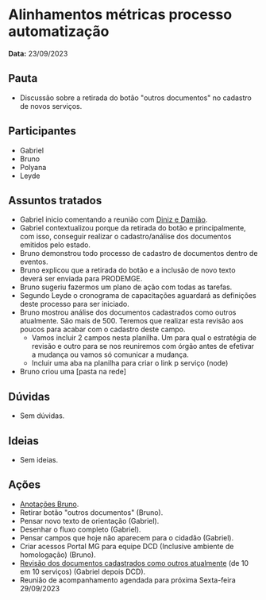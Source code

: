 # Alinhamentos métricas processo automatização

**Data:** 23/09/2023

## Pauta
- Discussão sobre a retirada do botão "outros documentos" no cadastro de novos serviços.

## Participantes
- Gabriel
- Bruno
- Polyana
- Leyde

## Assuntos tratados
- Gabriel inicio comentando a reunião com [Diniz e Damião](../atas/20230918_apresentacao_canais_digitais_mapa_transformacao.md).
- Gabriel contextualizou porque da retirada do botão e principalmente, com isso, conseguir realizar o cadastro/análise dos documentos emitidos pelo estado.
- Bruno demonstrou todo processo de cadastro de documentos dentro de eventos.
- Bruno explicou que a retirada do botão e a inclusão de novo texto deverá ser enviada para PRODEMGE.
- Bruno sugeriu fazermos um plano de ação com todas as tarefas.
- Segundo Leyde o cronograma de capacitações aguardará as definições deste processo para ser iniciado.
- Bruno mostrou análise dos documentos cadastrados como outros atualmente. São mais de 500. Teremos que realizar esta revisão aos poucos para acabar com o cadastro deste campo.
    - Vamos incluir 2 campos nesta planilha. Um para qual o estratégia de revisão e outro para se nos reuniremos com órgão antes de efetivar a mudança ou vamos só comunicar a mudança.
    - Incluir uma aba na planilha para criar o link p serviço (node)
- Bruno criou uma [pasta na rede]

## Dúvidas
- Sem dúvidas.

## Ideias
- Sem ideias.

## Ações
- [Anotações Bruno](https://cecad365.sharepoint.com/:p:/s/SCCA-DCAE-Canaiseletrnicos/EfFDyr-22ghBslxDNYRpFt0B0OF4Ua1-WwIrJ_EU568n8Q?e=4%3AnNDp9K&fromShare=true&at=9&CID=5fc7df9c-5ff6-b544-3db0-85e4320b0e2d).
- Retirar botão "outros documentos" (Bruno).
- Pensar novo texto de orientação (Gabriel).
- Desenhar o fluxo completo (Gabriel).
- Pensar campos que hoje não aparecem para o cidadão (Gabriel).
- Criar acessos Portal MG para equipe DCD (Inclusive ambiente de homologação) (Bruno).
- [Revisão dos documentos cadastrados como outros atualmente](https://cecad365.sharepoint.com/:x:/s/SCCA-DCAE-Canaiseletrnicos/ESNLHigw6WVJq1DG2Bucl38B20w4nSn5JSK4qV7l2GJ-OQ?e=97eBG9) (de 10 em 10 serviços) (Gabriel depois DCD).
- Reunião de acompanhamento agendada para próxima Sexta-feira 29/09/2023
